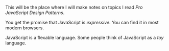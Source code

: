 This will be the place where I will make notes on topics I read *Pro JavaScript Design Patterns*.

You get the promise that JavaScript is *expressive*. You can find it in most modern browsers.

JavaScript is a flexable language. Some people think of JavaScript as a *toy* language.


